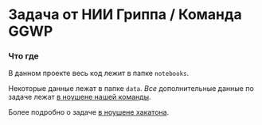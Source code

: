 # Задача от НИИ Гриппа / Команда GGWP

### Что где

В данном проекте весь код лежит в папке `notebooks`.

Некоторые данные лежат в папке `data`. *Все* дополнительные данные по задаче лежат [в ноушене нашей команды](https://www.notion.so/32dff5b3f9c34680b8f3c15353137fa6).

Более подробно о задаче [в ноушене хакатона](https://www.notion.so/2-0f9fa0caef1a4ae1b2dda1d2ffc8ef26).
 
